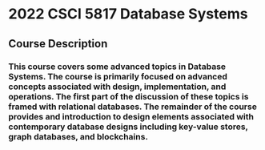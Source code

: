 # 2022 CSCI 5817 Database Systems

## Course Description
### This course covers some advanced topics in Database Systems.  The course is primarily focused on advanced concepts associated with design, implementation, and operations.  The first part of the discussion of these topics is framed with relational databases.  The remainder of the course provides and introduction to design elements associated with contemporary database designs including key-value stores, graph databases, and blockchains.